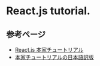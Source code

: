 # React.js tutorial.

## 参考ページ
+ [React.js 本家チュートリアル](https://facebook.github.io/react/tutorial/tutorial.html)
+ [本家チュートリアルの日本語訳版](https://mae.chab.in/archives/2943)
